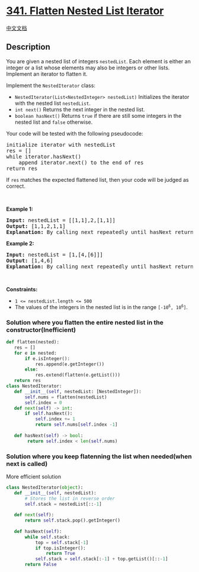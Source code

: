 # [341. Flatten Nested List Iterator](https://leetcode.com/problems/flatten-nested-list-iterator)

[中文文档](/solution/0300-0399/0341.Flatten%20Nested%20List%20Iterator/README.md)

## Description

<!-- description:start -->

<p>You are given a nested list of integers <code>nestedList</code>. Each element is either an integer or a list whose elements may also be integers or other lists. Implement an iterator to flatten it.</p>

<p>Implement the <code>NestedIterator</code> class:</p>

<ul>
	<li><code>NestedIterator(List&lt;NestedInteger&gt; nestedList)</code> Initializes the iterator with the nested list <code>nestedList</code>.</li>
	<li><code>int next()</code> Returns the next integer in the nested list.</li>
	<li><code>boolean hasNext()</code> Returns <code>true</code> if there are still some integers in the nested list and <code>false</code> otherwise.</li>
</ul>

<p>Your code will be tested with the following pseudocode:</p>

<pre>
initialize iterator with nestedList
res = []
while iterator.hasNext()
    append iterator.next() to the end of res
return res
</pre>

<p>If <code>res</code> matches the expected flattened list, then your code will be judged as correct.</p>

<p>&nbsp;</p>
<p><strong class="example">Example 1:</strong></p>

<pre>
<strong>Input:</strong> nestedList = [[1,1],2,[1,1]]
<strong>Output:</strong> [1,1,2,1,1]
<strong>Explanation:</strong> By calling next repeatedly until hasNext returns false, the order of elements returned by next should be: [1,1,2,1,1].
</pre>

<p><strong class="example">Example 2:</strong></p>

<pre>
<strong>Input:</strong> nestedList = [1,[4,[6]]]
<strong>Output:</strong> [1,4,6]
<strong>Explanation:</strong> By calling next repeatedly until hasNext returns false, the order of elements returned by next should be: [1,4,6].
</pre>

<p>&nbsp;</p>
<p><strong>Constraints:</strong></p>

<ul>
	<li><code>1 &lt;= nestedList.length &lt;= 500</code></li>
	<li>The values of the integers in the nested list is in the range <code>[-10<sup>6</sup>, 10<sup>6</sup>]</code>.</li>
</ul>

### Solution where you flatten the entire nested list in the constructor(Inefficient)
```python
def flatten(nested):
   res = []
   for e in nested:
       if e.isInteger():
           res.append(e.getInteger())
       else:
           res.extend(flatten(e.getList()))
   return res
class NestedIterator:
   def __init__(self, nestedList: [NestedInteger]):
       self.nums = flatten(nestedList)
       self.index = 0
   def next(self) -> int:
       if self.hasNext():
           self.index += 1
           return self.nums[self.index -1]
  
   def hasNext(self) -> bool:
        return self.index < len(self.nums)
```


### Solution where you keep flatenning the list when needed(when next is called)
More efficient solution
```python
class NestedIterator(object):
   def __init__(self, nestedList):
       # Stores the list in reverse order
       self.stack = nestedList[::-1]
      
   def next(self):
       return self.stack.pop().getInteger()
      
   def hasNext(self):
       while self.stack:
           top = self.stack[-1]
           if top.isInteger():
               return True
           self.stack = self.stack[:-1] + top.getList()[::-1]
       return False
```

